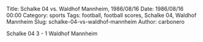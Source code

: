 Title: Schalke 04 vs. Waldhof Mannheim, 1986/08/16
Date: 1986/08/16 00:00
Category: sports
Tags: football, football scores, Schalke 04, Waldhof Mannheim
Slug: schalke-04-vs-waldhof-mannheim
Author: carbonero


Schalke 04 3 - 1 Waldhof Mannheim
